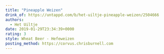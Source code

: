 ```yaml
---
title: "Pineapple Weizen"
drink_of: https://untappd.com/b/het-uiltje-pineapple-weizen/2504666
authors:
  - Het Uiltje
date: 2019-01-29T23:34:39+0000
rating: 3
style: Wheat Beer - Hefeweizen
posting_method: https://corvus.chrisburnell.com
---
```

